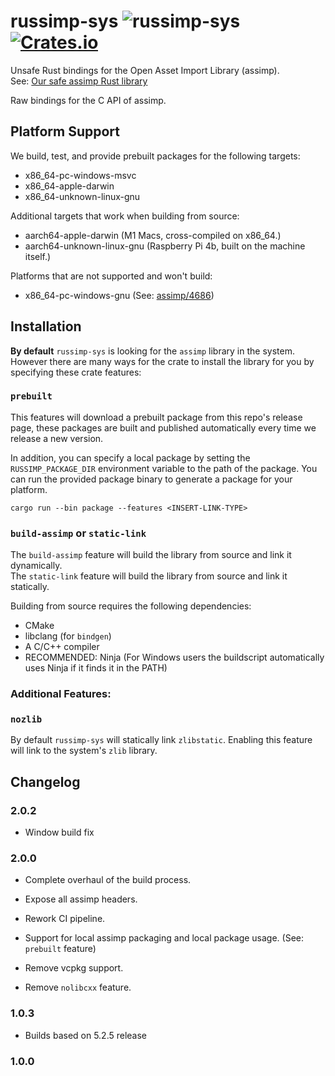 # russimp-sys ![russimp-sys](https://github.com/jkvargas/russimp-sys/workflows/russimp-sys/badge.svg?branch=main) [![Crates.io](https://img.shields.io/crates/v/russimp-sys.svg)](https://crates.io/crates/russimp-sys)

Unsafe Rust bindings for the Open Asset Import Library (assimp).  
See: [Our safe assimp Rust library](https://github.com/jkvargas/russimp)

Raw bindings for the C API of assimp.

## Platform Support
We build, test, and provide prebuilt packages for the following targets:
- x86_64-pc-windows-msvc
- x86_64-apple-darwin
- x86_64-unknown-linux-gnu

Additional targets that work when building from source:
- aarch64-apple-darwin (M1 Macs, cross-compiled on x86_64.)
- aarch64-unknown-linux-gnu (Raspberry Pi 4b, built on the machine itself.)

Platforms that are not supported and won't build:
- x86_64-pc-windows-gnu (See: [assimp/4686]([https://github.com/assimp/assimp/issues/4868))

## Installation

**By default** `russimp-sys` is looking for the `assimp` library in the system.  
However there are many ways for the crate to install the library for you by specifying these crate features:

### `prebuilt`
This features will download a prebuilt package from this repo's release page, these packages are built and published automatically every time we release a new version. 

In addition, you can specify a local package by setting the `RUSSIMP_PACKAGE_DIR` environment variable to the path of the package.
You can run the provided package binary to generate a package for your platform.

```cargo run --bin package --features <INSERT-LINK-TYPE>```

### `build-assimp` or `static-link`
The `build-assimp` feature will build the library from source and link it dynamically.  
The `static-link` feature will build the library from source and link it statically.

Building from source requires the following dependencies:
- CMake
- libclang (for `bindgen`)
- A C/C++ compiler
- RECOMMENDED: Ninja (For Windows users the buildscript automatically uses Ninja if it finds it in the PATH)

### Additional Features:

### `nozlib`

By default `russimp-sys` will statically link `zlibstatic`. Enabling this feature will link to the system's `zlib` library.

## Changelog
### 2.0.2
* Window build fix

### 2.0.0
* Complete overhaul of the build process.

* Expose all assimp headers.
* Rework CI pipeline.
* Support for local assimp packaging and local package usage. (See: `prebuilt` feature)
* Remove vcpkg support.
* Remove `nolibcxx` feature.
### 1.0.3
* Builds based on 5.2.5 release
### 1.0.0
